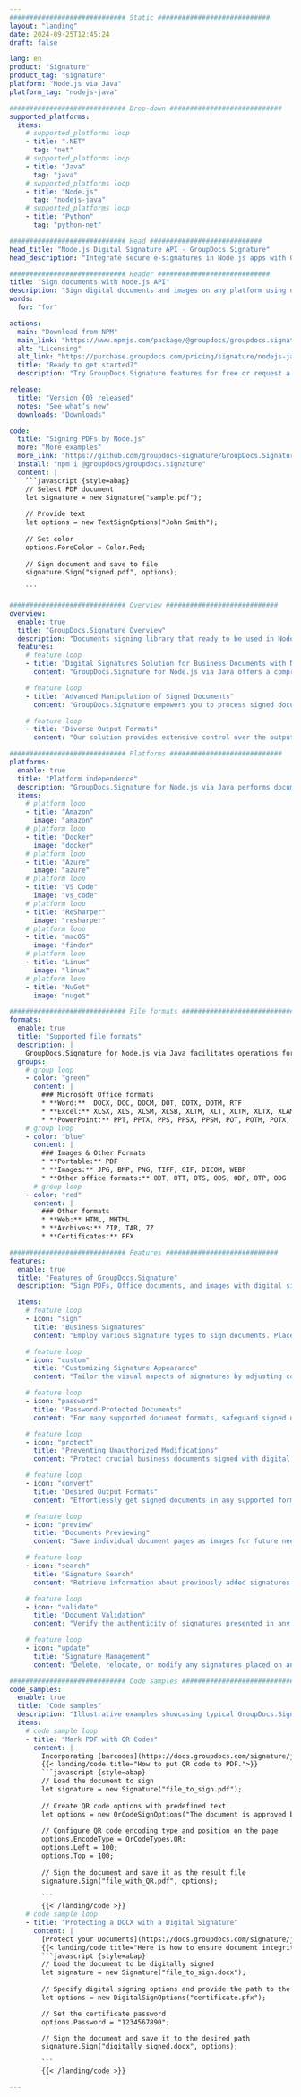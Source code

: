 ```yaml
---
############################# Static ############################
layout: "landing"
date: 2024-09-25T12:45:24
draft: false

lang: en
product: "Signature"
product_tag: "signature"
platform: "Node.js via Java"
platform_tag: "nodejs-java"

############################# Drop-down ############################
supported_platforms:
  items:
    # supported_platforms loop
    - title: ".NET"
      tag: "net"
    # supported_platforms loop
    - title: "Java"
      tag: "java"
    # supported_platforms loop
    - title: "Node.js"
      tag: "nodejs-java" 
    # supported_platforms loop
    - title: "Python"
      tag: "python-net" 

############################# Head ############################
head_title: "Node.js Digital Signature API - GroupDocs.Signature"
head_description: "Integrate secure e-signatures in Node.js apps with GroupDocs.Signature. Streamline document signing workflows easily and efficiently."

############################# Header ############################
title: "Sign documents with Node.js API"
description: "Sign digital documents and images on any platform using our flexible APIs and app based solutions for programmers and end-users."
words:
  for: "for"

actions:
  main: "Download from NPM"
  main_link: "https://www.npmjs.com/package/@groupdocs/groupdocs.signature/"
  alt: "Licensing"
  alt_link: "https://purchase.groupdocs.com/pricing/signature/nodejs-java/"
  title: "Ready to get started?"
  description: "Try GroupDocs.Signature features for free or request a license"

release:
  title: "Version {0} released"
  notes: "See what’s new"
  downloads: "Downloads"

code:
  title: "Signing PDFs by Node.js"
  more: "More examples"
  more_link: "https://github.com/groupdocs-signature/GroupDocs.Signature-for-Node.js-via-Java/"
  install: "npm i @groupdocs/groupdocs.signature"
  content: |
    ```javascript {style=abap}   
    // Select PDF document
    let signature = new Signature("sample.pdf");
    
    // Provide text
    let options = new TextSignOptions("John Smith");
    
    // Set color
    options.ForeColor = Color.Red;
    
    // Sign document and save to file
    signature.Sign("signed.pdf", options);
    
    ```

############################# Overview ############################
overview:
  enable: true
  title: "GroupDocs.Signature Overview"
  description: "Documents signing library that ready to be used in Node.js applications"
  features:
    # feature loop
    - title: "Digital Signatures Solution for Business Documents with Node.js"
      content: "GroupDocs.Signature for Node.js via Java offers a comprehensive set of digital signature options for PDF, Office documents and images. Text, barcodes, images, digital certificates and metadata are available. Streamlined document processing ensures efficiency."

    # feature loop
    - title: "Advanced Manipulation of Signed Documents"
      content: "GroupDocs.Signature empowers you to process signed documents. Search and validate signatures using various criteria. Additionally, extract detailed document information or generate preview images of pages."

    # feature loop
    - title: "Diverse Output Formats"
      content: "Our solution provides extensive control over the output format of signed documents. Precisely position signatures on any page and customize their appearance. Save signed documents in numerous supported formats and optionally secure them with passwords."

############################# Platforms ############################
platforms:
  enable: true
  title: "Platform independence"
  description: "GroupDocs.Signature for Node.js via Java performs document processing with various operating systems"
  items:
    # platform loop
    - title: "Amazon"
      image: "amazon"
    # platform loop
    - title: "Docker"
      image: "docker"
    # platform loop
    - title: "Azure"
      image: "azure"
    # platform loop
    - title: "VS Code"
      image: "vs_code"
    # platform loop
    - title: "ReSharper"
      image: "resharper"
    # platform loop
    - title: "macOS"
      image: "finder"
    # platform loop
    - title: "Linux"
      image: "linux"
    # platform loop
    - title: "NuGet"
      image: "nuget"

############################# File formats ############################
formats:
  enable: true
  title: "Supported file formats"
  description: |
    GroupDocs.Signature for Node.js via Java facilitates operations for the [popular file formats](https://docs.groupdocs.com/signature/java/supported-document-formats/).
  groups:
    # group loop
    - color: "green"
      content: |
        ### Microsoft Office formats
        * **Word:**  DOCX, DOC, DOCM, DOT, DOTX, DOTM, RTF
        * **Excel:** XLSX, XLS, XLSM, XLSB, XLTM, XLT, XLTM, XLTX, XLAM, SXC, SpreadsheetML
        * **PowerPoint:** PPT, PPTX, PPS, PPSX, PPSM, POT, POTM, POTX, PPTM
    # group loop
    - color: "blue"
      content: |
        ### Images & Other Formats
        * **Portable:** PDF
        * **Images:** JPG, BMP, PNG, TIFF, GIF, DICOM, WEBP
        * **Other office formats:** ODT, OTT, OTS, ODS, ODP, OTP, ODG
      # group loop
    - color: "red"
      content: |
        ### Other formats
        * **Web:** HTML, MHTML
        * **Archives:** ZIP, TAR, 7Z
        * **Certificates:** PFX

############################# Features ############################
features:
  enable: true
  title: "Features of GroupDocs.Signature"
  description: "Sign PDFs, Office documents, and images with digital signatures"

  items:
    # feature loop
    - icon: "sign"
      title: "Business Signatures"
      content: "Employ various signature types to sign documents. Place digital signatures precisely on any page location."

    # feature loop
    - icon: "custom"
      title: "Customizing Signature Appearance"
      content: "Tailor the visual aspects of signatures by adjusting color, font, borders, rotation, and more to achieve your desired outcome."

    # feature loop
    - icon: "password"
      title: "Password-Protected Documents"
      content: "For many supported document formats, safeguard signed documents with a password for added security."

    # feature loop
    - icon: "protect"
      title: "Preventing Unauthorized Modifications"
      content: "Protect crucial business documents signed with digital certificates from unauthorized alterations."

    # feature loop
    - icon: "convert"
      title: "Desired Output Formats"
      content: "Effortlessly get signed documents in any supported format. Convert MS Word documents to PDF format with ease."

    # feature loop
    - icon: "preview"
      title: "Documents Previewing"
      content: "Save individual document pages as images for future needs."

    # feature loop
    - icon: "search"
      title: "Signature Search"
      content: "Retrieve information about previously added signatures within your documents."

    # feature loop
    - icon: "validate"
      title: "Document Validation"
      content: "Verify the authenticity of signatures presented in any document."

    # feature loop
    - icon: "update"
      title: "Signature Management"
      content: "Delete, relocate, or modify any signatures placed on any document page."

############################# Code samples ############################
code_samples:
  enable: true
  title: "Code samples"
  description: "Illustrative examples showcasing typical GroupDocs.Signature for Node.js via Java operations"
  items:
    # code sample loop
    - title: "Mark PDF with QR Codes"
      content: |
        Incorporating [barcodes](https://docs.groupdocs.com/signature/java/esign-document-with-qr-code-signature/) into specific PDF document pages can streamline business processes. This section provides an example of adding a QR code using GroupDocs.Signature for Node.js via Java.
        {{< landing/code title="How to put QR code to PDF.">}}
        ```javascript {style=abap}
        // Load the document to sign
        let signature = new Signature("file_to_sign.pdf");
        
        // Create QR code options with predefined text
        let options = new QrCodeSignOptions("The document is approved by John Smith");
        
        // Configure QR code encoding type and position on the page
        options.EncodeType = QrCodeTypes.QR;
        options.Left = 100;
        options.Top = 100;
            
        // Sign the document and save it as the result file
        signature.Sign("file_with_QR.pdf", options);
        
        ```
        {{< /landing/code >}}
    # code sample loop
    - title: "Protecting a DOCX with a Digital Signature"
      content: |
        [Protect your Documents](https://docs.groupdocs.com/signature/java/esign-document-with-digital-signature/) by signatures based on digital certificates. Digital signature protect your business documents against content changing.
        {{< landing/code title="Here is how to ensure document integrity.">}}
        ```javascript {style=abap}   
        // Load the document to be digitally signed
        let signature = new Signature("file_to_sign.docx");
        
        // Specify digital signing options and provide the path to the certificate file
        let options = new DigitalSignOptions("certificate.pfx");

        // Set the certificate password
        options.Password = "1234567890";

        // Sign the document and save it to the desired path
        signature.Sign("digitally_signed.docx", options);

        ```
        {{< /landing/code >}}

---
```

